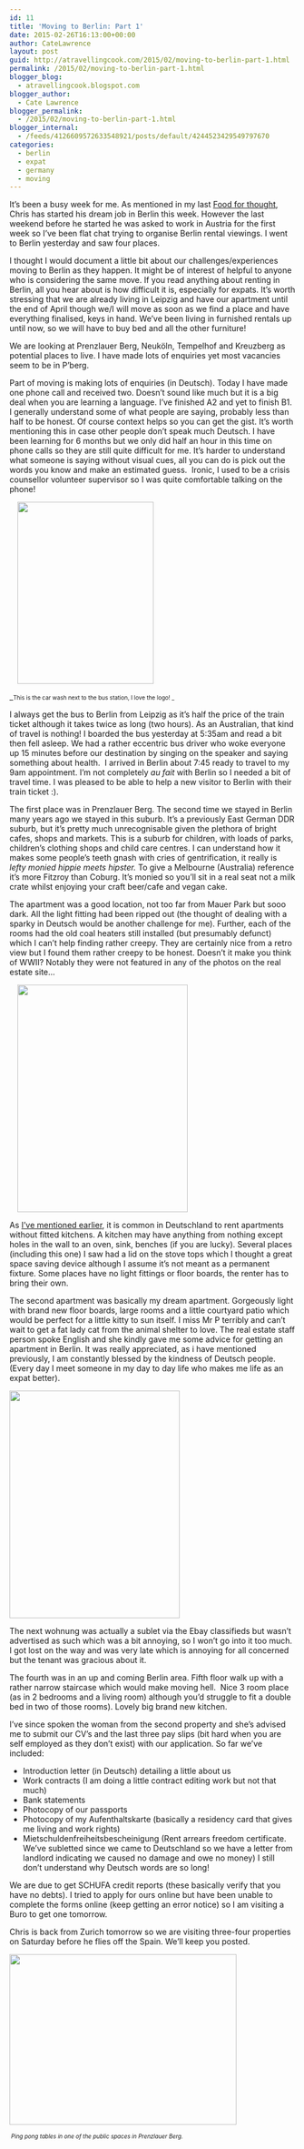 ```yaml
---
id: 11
title: 'Moving to Berlin: Part 1'
date: 2015-02-26T16:13:00+00:00
author: CateLawrence
layout: post
guid: http://atravellingcook.com/2015/02/moving-to-berlin-part-1.html
permalink: /2015/02/moving-to-berlin-part-1.html
blogger_blog:
  - atravellingcook.blogspot.com
blogger_author:
  - Cate Lawrence
blogger_permalink:
  - /2015/02/moving-to-berlin-part-1.html
blogger_internal:
  - /feeds/4126609572633548921/posts/default/4244523429549797670
categories:
  - berlin
  - expat
  - germany
  - moving
---
```

It&#8217;s been a busy week for me. As mentioned in my last [Food for thought](http://atravellingcook.com/2015/02/food-for-thought.html), Chris has started his dream job in Berlin this week. However the last weekend before he started he was asked to work in Austria for the first week so I&#8217;ve been flat chat trying to organise Berlin rental viewings. I went to Berlin yesterday and saw four places.

I thought I would document a little bit about our challenges/experiences moving to Berlin as they happen. It might be of interest of helpful to anyone who is considering the same move. If you read anything about renting in Berlin, all you hear about is how difficult it is, especially for expats. It&#8217;s worth stressing that we are already living in Leipzig and have our apartment until the end of April though we/I will move as soon as we find a place and have everything finalised, keys in hand. We&#8217;ve been living in furnished rentals up until now, so we will have to buy bed and all the other furniture!



We are looking at Prenzlauer Berg, Neuköln, Tempelhof and Kreuzberg as potential places to live. I have made lots of enquiries yet most vacancies seem to be in P&#8217;berg.

Part of moving is making lots of enquiries (in Deutsch). Today I have made one phone call and received two. Doesn&#8217;t sound like much but it is a big deal when you are learning a language. I&#8217;ve finished A2 and yet to finish B1. I generally understand some of what people are saying, probably less than half to be honest. Of course context helps so you can get the gist. It&#8217;s worth mentioning this in case other people don&#8217;t speak much Deutsch. I have been learning for 6 months but we only did half an hour in this time on phone calls so they are still quite difficult for me. It&#8217;s harder to understand what someone is saying without visual cues, all you can do is pick out the words you know and make an estimated guess.  Ironic, I used to be a crisis counsellor volunteer supervisor so I was quite comfortable talking on the phone!

<a style="margin-left: 1em; margin-right: 1em; text-align: center;" href="http://1.bp.blogspot.com/-YVm7RehcAAA/VO8f39iFUGI/AAAAAAAAKtc/ceghCBpW6y4/s1600/2015-02-25%2B07.38.31.jpg"><img src="http://1.bp.blogspot.com/-YVm7RehcAAA/VO8f39iFUGI/AAAAAAAAKtc/ceghCBpW6y4/s1600/2015-02-25%2B07.38.31.jpg" alt="" width="240" height="320" border="0" /></a>
  
_<span style="font-size: x-small;">This is the car wash next to the bus station, I love the logo! _

I always get the bus to Berlin from Leipzig as it&#8217;s half the price of the train ticket although it takes twice as long (two hours). As an Australian, that kind of travel is nothing! I boarded the bus yesterday at 5:35am and read a bit then fell asleep. We had a rather eccentric bus driver who woke everyone up 15 minutes before our destination by singing on the speaker and saying something about health.  I arrived in Berlin about 7:45 ready to travel to my 9am appointment. I&#8217;m not completely _au fait_ with Berlin so I needed a bit of travel time. I was pleased to be able to help a new visitor to Berlin with their train ticket :).

The first place was in Prenzlauer Berg. The second time we stayed in Berlin many years ago we stayed in this suburb. It&#8217;s a previously East German DDR suburb, but it&#8217;s pretty much unrecognisable given the plethora of bright cafes, shops and markets. This is a suburb for children, with loads of parks, children&#8217;s clothing shops and child care centres. I can understand how it makes some people&#8217;s teeth gnash with cries of gentrification, it really is _lefty monied hippie meets hipster._ To give a Melbourne (Australia) reference it&#8217;s more Fitzroy than Coburg. It&#8217;s monied so you&#8217;ll sit in a real seat not a milk crate whilst enjoying your craft beer/cafe and vegan cake.

The apartment was a good location, not too far from Mauer Park but sooo dark. All the light fitting had been ripped out (the thought of dealing with a sparky in Deutsch would be another challenge for me). Further, each of the rooms had the old coal heaters still installed (but presumably defunct) which I can&#8217;t help finding rather creepy. They are certainly nice from a retro view but I found them rather creepy to be honest. Doesn&#8217;t it make you think of WWII? Notably they were not featured in any of the photos on the real estate site&#8230;

<a style="margin-left: 1em; margin-right: 1em; text-align: center;" href="http://1.bp.blogspot.com/-Un_Ixav5xfk/VO8gB3YzWyI/AAAAAAAAKts/77TkwzcvpWg/s1600/2015-02-25%2B09.00.33.jpg"><img src="http://1.bp.blogspot.com/-Un_Ixav5xfk/VO8gB3YzWyI/AAAAAAAAKts/77TkwzcvpWg/s1600/2015-02-25%2B09.00.33.jpg" alt="" width="300" height="400" border="0" /></a>

As [I&#8217;ve mentioned earlier](http://atravellingcook.com/2014/09/moving-countries-and-moving-kitchens.html), it is common in Deutschland to rent apartments without fitted kitchens. A kitchen may have anything from nothing except holes in the wall to an oven, sink, benches (if you are lucky). Several places (including this one) I saw had a lid on the stove tops which I thought a great space saving device although I assume it&#8217;s not meant as a permanent fixture. Some places have no light fittings or floor boards, the renter has to bring their own.

The second apartment was basically my dream apartment. Gorgeously light with brand new floor boards, large rooms and a little courtyard patio which would be perfect for a little kitty to sun itself. I miss Mr P terribly and can&#8217;t wait to get a fat lady cat from the animal shelter to love. The real estate staff person spoke English and she kindly gave me some advice for getting an apartment in Berlin. It was really appreciated, as i have mentioned previously, I am constantly blessed by the kindness of Deutsch people. (Every day I meet someone in my day to day life who makes me life as an expat better).


  <a  href="http://2.bp.blogspot.com/-evThvBt2bag/VO8gESGaMTI/AAAAAAAAKuE/sq09AOa7zjc/s1600/2015-02-25%2B10.22.24.jpg"><img src="http://2.bp.blogspot.com/-evThvBt2bag/VO8gESGaMTI/AAAAAAAAKuE/sq09AOa7zjc/s1600/2015-02-25%2B10.22.24.jpg" alt="" width="300" height="400" border="0" /></a>


The next wohnung was actually a sublet via the Ebay classifieds but wasn&#8217;t advertised as such which was a bit annoying, so I won&#8217;t go into it too much. I got lost on the way and was very late which is annoying for all concerned but the tenant was gracious about it.

The fourth was in an up and coming Berlin area. Fifth floor walk up with a rather narrow staircase which would make moving hell.  Nice 3 room place (as in 2 bedrooms and a living room) although you&#8217;d struggle to fit a double bed in two of those rooms). Lovely big brand new kitchen.

I&#8217;ve since spoken the woman from the second property and she&#8217;s advised me to submit our CV&#8217;s and the last three pay slips (bit hard when you are self employed as they don&#8217;t exist) with our application. So far we&#8217;ve included:

  * Introduction letter (in Deutsch) detailing a little about us
  * Work contracts (I am doing a little contract editing work but not that much)
  * Bank statements
  * Photocopy of our passports
  * Photocopy of my Aufenthaltskarte (basically a residency card that gives me living and work rights)
  * Mietschuldenfreiheitsbescheinigung (Rent arrears freedom certificate. We&#8217;ve subletted since we came to Deutschland so we have a letter from landlord indicating we caused no damage and owe no money) I still don&#8217;t understand why Deutsch words are so long!


  We are due to get SCHUFA credit reports (these basically verify that you have no debts). I tried to apply for ours online but have been unable to complete the forms online (keep getting an error notice) so I am visiting a Buro to get one tomorrow.






  Chris is back from Zurich tomorrow so we are visiting three-four properties on Saturday before he flies off the Spain. We&#8217;ll keep you posted.



  <a  href="http://1.bp.blogspot.com/-q46d-BTuM-c/VO8gF7KyjHI/AAAAAAAAKuQ/Rb3cZLTP2wQ/s1600/2015-02-25%2B10.24.02.jpg"><img src="http://1.bp.blogspot.com/-q46d-BTuM-c/VO8gF7KyjHI/AAAAAAAAKuQ/Rb3cZLTP2wQ/s1600/2015-02-25%2B10.24.02.jpg" alt="" width="400" height="300" border="0" /></a>


<span style="font-size: x-small;"><i> Ping pong tables in one of the public spaces in Prenzlauer Berg. </i>